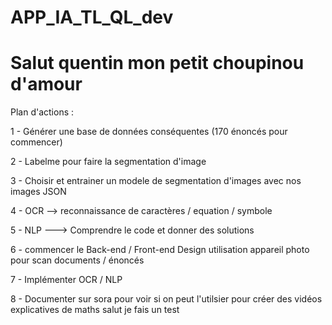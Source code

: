 # APP_IA_TL_QL_dev

# Salut quentin mon petit choupinou d'amour 
Plan d'actions :

1 - Générer une base de données conséquentes (170 énoncés pour commencer)

2 - Labelme pour faire la segmentation d'image

3 - Choisir et entrainer un modele de segmentation d'images avec nos images JSON

4 - OCR --> reconnaissance de caractères / equation / symbole

5 - NLP ---> Comprendre le code et donner des solutions

6 - commencer le Back-end / Front-end 
  Design
  utilisation appareil photo pour scan documents / énoncés

7 - Implémenter OCR / NLP

8 - Documenter sur sora pour voir si on peut l'utilsier pour créer des vidéos explicatives de maths 
salut je fais un test 



